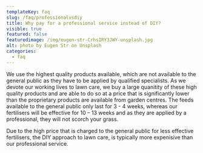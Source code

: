 ```yaml
---
templateKey: faq
slug: /faq/professionalvsdiy
title: Why pay for a professional service instead of DIY?
visible: true
featured: false
featuredimage: /img/eugen-str-CrhsIRY3JWY-unsplash.jpg
alt: photo by Eugen Str on Unsplash
categories:
  - faq
---
```


We use the highest quality products available, which are not available to the
general public as they have to be applied by qualified specialists. As we devote
our working lives to lawn care, we buy a large quanitity of these high quality
products and are able to do so at a price that is significantly lower than the
proprietary products are available from garden centres. The feeds available to
the general public only last for 3 - 4 weeks, whereas our fertilisers will be
effective for 10 – 13 weeks and as they are applied by a professional, they will
not scorch your grass.

Due to the high price that is charged to the general public for less effective
fertilisers, the DIY approach to lawn care, is typically more expenisive than
our professional service.
